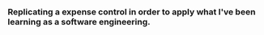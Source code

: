 ### Replicating a expense control in order to apply what I've been learning as a software engineering.
